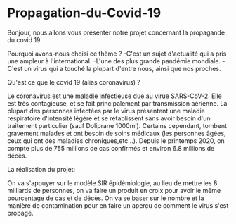 # Propagation-du-Covid-19
Bonjour, nous allons vous présenter notre projet concernant la propagande du covid 19.

Pourquoi avons-nous choisi ce thème ?
-C'est un sujet d'actualité qui a pris une ampleur à l'international.
-L'une des plus grande pandémie mondiale.
-C'est un virus qui a touché la plupart d'entre nous, ainsi que nos proches.

Qu'est ce que le covid 19 (alias coronavirus) ?

Le coronavirus est une maladie infectieuse due au virue SARS-CoV-2. Elle est très contagieuse, et se fait principalement par transmission aérienne. La plupart des personnes infectées par le virus présentent une maladie respiratoire d'intensité légère et se rétablissent sans avoir besoin d'un traitement particulier (sauf Doliprane 1000ml). Certains cependant, tombent gravement malades et ont besoin de soins médicaux (les personnes âgées, ceux qui ont des maladies chroniques,etc...). Depuis le printemps 2020, on compte plus de 755 millions de cas confirmés et environ 6.8 millions de décès.

La réalisation du projet:

On va s'appuyer sur le modèle SIR épidémiologie, au lieu de mettre les 8 milliards de personnes, on va faire un produit en croix pour avoir le même pourcentage de cas et de décès. On va se baser sur le nombre et la manière de contamination pour en faire un aperçu de comment le virus s'est propagé.
